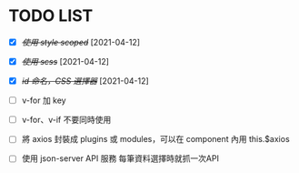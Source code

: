 # TODO LIST

- [X] ~~*使用 style scoped*~~ [2021-04-12]

- [X] ~~*使用 scss*~~ [2021-04-12]

- [X] ~~*id 命名，CSS 選擇器*~~ [2021-04-12]

- [ ] v-for 加 key

- [ ] v-for、v-if 不要同時使用

- [ ] 將 axios 封裝成 plugins 或 modules，可以在 component 內用 this.$axios

- [ ] 使用 json-server API 服務 每筆資料選擇時就抓一次API



